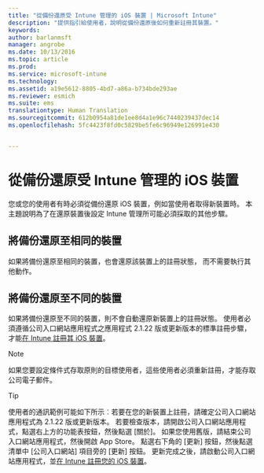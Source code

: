 ```yaml
---
title: "從備份還原受 Intune 管理的 iOS 裝置 | Microsoft Intune"
description: "提供指引給使用者，說明從備份還原後如何重新註冊其裝置。"
keywords: 
author: barlanmsft
manager: angrobe
ms.date: 10/13/2016
ms.topic: article
ms.prod: 
ms.service: microsoft-intune
ms.technology: 
ms.assetid: a19e5612-8805-4bd7-a86a-b734bde293ae
ms.reviewer: esmich
ms.suite: ems
translationtype: Human Translation
ms.sourcegitcommit: 612b0954a81de1ee8d4a1e96c7440239437dec14
ms.openlocfilehash: 5fc4423f8fd0c5829be5fe6c96949e126991e430


---
```


# 從備份還原受 Intune 管理的 iOS 裝置

您或您的使用者有時必須從備份還原 iOS 裝置，例如當使用者取得新裝置時。 本主題說明為了在還原裝置後設定 Intune 管理所可能必須採取的其他步驟。

## 將備份還原至相同的裝置

如果將備份還原至相同的裝置，也會還原該裝置上的註冊狀態， 而不需要執行其他動作。

## 將備份還原至不同的裝置

如果將備份還原至不同的裝置，則不會自動還原新裝置上的註冊狀態。 使用者必須遵循公司入口網站應用程式之應用程式 2.1.22 版或更新版本的標準註冊步驟，才能[在 Intune 註冊其 iOS 裝置](/Intune/EndUser/enroll-your-device-in-intune-ios)。

> [!NOTE]
> 如果您要設定條件式存取原則的目標使用者，這些使用者必須重新註冊，才能存取公司電子郵件。

> [!TIP]
> 使用者的通訊範例可能如下所示︰若要在您的新裝置上註冊，請確定公司入口網站應用程式為 2.1.22 版或更新版本。 若要檢查版本，請開啟公司入口網站應用程式，點選右上方的功能表按鈕，然後點選 [關於]。 如果您使用舊版，請結束公司入口網站應用程式，然後開啟 App Store。 點選右下角的 [更新] 按鈕，然後點選清單中 [公司入口網站] 項目旁的 [更新] 按鈕。 更新完成之後，請啟動公司入口網站應用程式，並[在 Intune 註冊您的 iOS 裝置](/Intune/EndUser/enroll-your-device-in-intune-ios)。



<!--HONumber=Oct16_HO2-->


